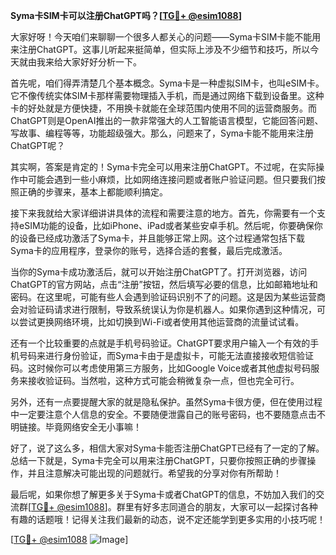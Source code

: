 **Syma卡SIM卡可以注册ChatGPT吗？[[TG💪+ @esim1088](https://t.me/s/esim1088)]**

大家好呀！今天咱们来聊聊一个很多人都关心的问题——Syma卡SIM卡能不能用来注册ChatGPT。这事儿听起来挺简单，但实际上涉及不少细节和技巧，所以今天就由我来给大家好好分析一下。

首先呢，咱们得弄清楚几个基本概念。Syma卡是一种虚拟SIM卡，也叫eSIM卡。它不像传统实体SIM卡那样需要物理插入手机，而是通过网络下载到设备里。这种卡的好处就是方便快捷，不用换卡就能在全球范围内使用不同的运营商服务。而ChatGPT则是OpenAI推出的一款非常强大的人工智能语言模型，它能回答问题、写故事、编程等等，功能超级强大。那么，问题来了，Syma卡能不能用来注册ChatGPT呢？

其实啊，答案是肯定的！Syma卡完全可以用来注册ChatGPT。不过呢，在实际操作中可能会遇到一些小麻烦，比如网络连接问题或者账户验证问题。但只要我们按照正确的步骤来，基本上都能顺利搞定。

接下来我就给大家详细讲讲具体的流程和需要注意的地方。首先，你需要有一个支持eSIM功能的设备，比如iPhone、iPad或者某些安卓手机。然后呢，你要确保你的设备已经成功激活了Syma卡，并且能够正常上网。这个过程通常包括下载Syma卡的应用程序，登录你的账号，选择合适的套餐，最后完成激活。

当你的Syma卡成功激活后，就可以开始注册ChatGPT了。打开浏览器，访问ChatGPT的官方网站，点击“注册”按钮，然后填写必要的信息，比如邮箱地址和密码。在这里呢，可能有些人会遇到验证码识别不了的问题。这是因为某些运营商会对验证码请求进行限制，导致系统误认为你是机器人。如果你遇到这种情况，可以尝试更换网络环境，比如切换到Wi-Fi或者使用其他运营商的流量试试看。

还有一个比较重要的点就是手机号码验证。ChatGPT要求用户输入一个有效的手机号码来进行身份验证，而Syma卡由于是虚拟卡，可能无法直接接收短信验证码。这时候你可以考虑使用第三方服务，比如Google Voice或者其他虚拟号码服务来接收验证码。当然啦，这种方式可能会稍微复杂一点，但也完全可行。

另外，还有一点要提醒大家的就是隐私保护。虽然Syma卡很方便，但在使用过程中一定要注意个人信息的安全。不要随便泄露自己的账号密码，也不要随意点击不明链接。毕竟网络安全无小事嘛！

好了，说了这么多，相信大家对Syma卡能否注册ChatGPT已经有了一定的了解。总结一下就是，Syma卡完全可以用来注册ChatGPT，只要你按照正确的步骤操作，并且注意解决可能出现的问题就行。希望我的分享对你有所帮助！

最后呢，如果你想了解更多关于Syma卡或者ChatGPT的信息，不妨加入我们的交流群[[TG💪+ @esim1088](https://t.me/s/esim1088)]。群里有好多志同道合的朋友，大家可以一起探讨各种有趣的话题哦！记得关注我们最新的动态，说不定还能学到更多实用的小技巧呢！

[[TG💪+ @esim1088](https://t.me/s/esim1088) ![Image](https://i.postimg.cc/4NQfJmqS/Snipaste-2025-05-13-00-14-12.png)]
